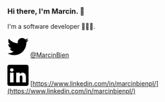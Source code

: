 ### Hi there, I'm Marcin. 👋
I'm a software developer 👨🏻‍💻.


![Twitter](https://github.com/marcinbien/marcinbien/raw/master/twitter.svg) [@MarcinBien](https://twitter.com/MarcinBien)

![LinkedIn](https://github.com/marcinbien/marcinbien/raw/master/linkedin.svg) [https://www.linkedin.com/in/marcinbienpl/](https://www.linkedin.com/in/marcinbienpl/)

<!--
**marcinbien/marcinbien** is a ✨ _special_ ✨ repository because its `README.md` (this file) appears on your GitHub profile.



Here are some ideas to get you started:

- 🔭 I’m currently working on ...
- 🌱 I’m currently learning ...
- 👯 I’m looking to collaborate on ...
- 🤔 I’m looking for help with ...
- 💬 Ask me about ...
- 📫 How to reach me: ...
- 😄 Pronouns: ...
- ⚡ Fun fact: ...
-->
